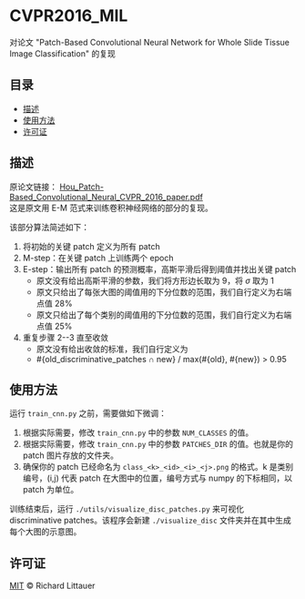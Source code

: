 # CVPR2016_MIL
对论文 "Patch-Based Convolutional Neural Network for Whole Slide Tissue Image Classification" 的复现

## 目录
- [描述](#描述)
- [使用方法](#使用方法)
- [许可证](#许可证)

## 描述
原论文链接： [Hou_Patch-Based_Convolutional_Neural_CVPR_2016_paper.pdf](https://openaccess.thecvf.com/content_cvpr_2016/papers/Hou_Patch-Based_Convolutional_Neural_CVPR_2016_paper.pdf)  
这是原文用 E-M 范式来训练卷积神经网络的部分的复现。

该部分算法简述如下：  
1. 将初始的关键 patch 定义为所有 patch
2. M-step：在关键 patch 上训练两个 epoch
3. E-step：输出所有 patch 的预测概率，高斯平滑后得到阈值并找出关键 patch
    - 原文没有给出高斯平滑的参数，我们将方形边长取为 9，将 $\sigma$ 取为 1
    - 原文只给出了每张大图的阈值用的下分位数的范围，我们自行定义为右端点值 28%
    - 原文只给出了每个类别的阈值用的下分位数的范围，我们自行定义为右端点值 25%
4. 重复步骤 2--3 直至收敛
    - 原文没有给出收敛的标准，我们自行定义为
    - #{old_discriminative_patches ∩ new} / max⁡(#{old}, #{new}) > 0.95

## 使用方法

运行 `train_cnn.py` 之前，需要做如下微调：
1. 根据实际需要，修改 `train_cnn.py` 中的参数 `NUM_CLASSES` 的值。
2. 根据实际需要，修改 `train_cnn.py` 中的参数 `PATCHES_DIR` 的值。也就是你的 patch 图片存放的文件夹。
3. 确保你的 patch 已经命名为 `class_<k>_<id>_<i>_<j>.png` 的格式。k 是类别编号，(i,j) 代表 patch 在大图中的位置，编号方式与 numpy 的下标相同，以 patch 为单位。

训练结束后，运行 `./utils/visualize_disc_patches.py` 来可视化 discriminative patches。该程序会新建 `./visualize_disc` 文件夹并在其中生成每个大图的示意图。

## 许可证

[MIT](LICENSE) © Richard Littauer

